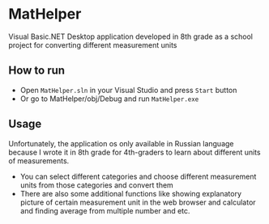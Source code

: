 # MatHelper
Visual Basic.NET Desktop application developed in 8th grade as a school project for converting different measurement units
 ## How to run
 - Open `MatHelper.sln` in your Visual Studio and press `Start` button
 - Or go to MatHelper/obj/Debug and run `MatHelper.exe`
 
 ## Usage
 Unfortunately, the application os only available in Russian language because I wrote it in 8th grade for 4th-graders to learn about different units of measurements.
 - You can select different categories and choose different measurement units from those categories and convert them
 - There are also some additional functions like showing explanatory picture of certain measurement unit in the web browser and calculator and finding average from multiple number and etc.
